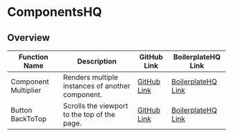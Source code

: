 # ComponentsHQ

## Overview

| Function Name  | Description | GitHub Link  | BoilerplateHQ Link  |
| ------------- | ------------- | ------------- | ------------- |
| Component Multiplier | Renders multiple instances of another component. | [GitHub Link](https://github.com/BoilerplateHQ/ComponentsHQ/tree/main/component-multiplier) | [BoilerplateHQ Link](https://boilerplatehq.com/components/component-multiplier) |
| Button BackToTop | Scrolls the viewport to the top of the page. | [GitHub Link](https://github.com/BoilerplateHQ/ComponentsHQ/tree/main/button-back-to-top) | [BoilerplateHQ Link](https://boilerplatehq.com/components/button-back-to-top) |
